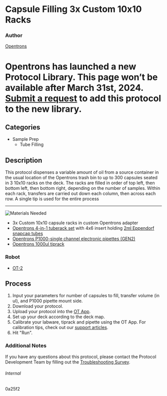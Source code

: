 # Capsule Filling 3x Custom 10x10 Racks

### Author
[Opentrons](https://opentrons.com/)


# Opentrons has launched a new Protocol Library. This page won’t be available after March 31st, 2024. [Submit a request](https://docs.google.com/forms/d/e/1FAIpQLSdYYp9QCKow4nn0KlCVsMS3HX0eJ0N9O7-erajKvcpT0lWbSg/viewform) to add this protocol to the new library.

## Categories
* Sample Prep
	* Tube Filling

## Description
This protocol dispenses a variable amount of oil from a source container in the usual location of the Opentrons trash bin to up to 300 capsules seated in 3 10x10 racks on the deck. The racks are filled in order of top left, then bottom left, then bottom right, depending on the number of samples. Within each rack, transfers are carried out down each column, then across each row. A single tip is used for the entire process

---
![Materials Needed](https://s3.amazonaws.com/opentrons-protocol-library-website/custom-README-images/001-General+Headings/materials.png)

* 3x Custom 10x10 capsule racks in custom Opentrons adapter
* [Opentrons 4-in-1 tuberack set](https://shop.opentrons.com/collections/verified-labware/products/tube-rack-set-1) with 4x6 insert holding [2ml Eppendorf snapcap tubes](https://online-shop.eppendorf.us/US-en/Laboratory-Consumables-44512/Tubes-44515/Eppendorf-Safe-Lock-Tubes-PF-8863.html)
* [Opentrons P1000-single channel electronic pipettes (GEN2)](https://shop.opentrons.com/collections/ot-2-pipettes/products/single-channel-electronic-pipette)
* [Opentrons 1000ul tiprack](https://shop.opentrons.com/collections/opentrons-tips)

### Robot
* [OT-2](https://opentrons.com/ot-2)

## Process
1. Input your parameters for number of capsules to fill, transfer volume (in ul), and P1000 pipette mount side.
2. Download your protocol.
3. Upload your protocol into the [OT App](https://opentrons.com/ot-app).
4. Set up your deck according to the deck map.
5. Calibrate your labware, tiprack and pipette using the OT App. For calibration tips, check out our [support articles](https://support.opentrons.com/en/collections/1559720-guide-for-getting-started-with-the-ot-2).
6. Hit "Run".

### Additional Notes
If you have any questions about this protocol, please contact the Protocol Development Team by filling out the [Troubleshooting Survey](https://protocol-troubleshooting.paperform.co/).

###### Internal
0a25f2
